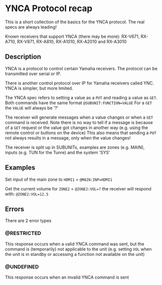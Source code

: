 # YNCA Protocol recap

This is a short collection of the basics for the YNCA protocol. The real specs are always leading!

Known receivers that support YNCA (there may be more):
RX-V671, RX-A710, RX-V871, RX-A810, RX-A1010, RX-A2010 and RX-A3010


## Description

YNCA is a protocol to control certain Yamaha receivers.
The protocol can be transmitted over serial or IP.

There is another control protocol over IP for Yamaha receivers called YNC.
YNCA is simpler, but more limited.

The YNCA spec refers to setting a value as a `PUT` and reading a value as `GET`.
Both commands have the same format `@SUBUNIT:FUNCTION=VALUE`
For a `GET` the `VALUE` will always be '?'

The receiver will generate messages when a value changes or when a `GET` command is received.
Note there is no way to tell if a message is because of a `GET` request or the value got changes in another way
(e.g. using the remote control or buttons on the device)
This also means that sending a `PUT` not always results in a message, only when the value changes!

The receiver is split up in SUBUNITs, examples are zones (e.g. MAIN), inputs (e.g. TUN for the Tunre) and the system 'SYS'

## Examples

Set input of the main zone to `HDMI1` = `@MAIN:INP=HDMI1`

Get the current volume for `ZONE2` = `@ZONE2:VOL=?` the receiver will respond with:
`@ZONE2:VOL=12.5`

## Errors

There are 2 error types

### @RESTRICTED

This response occurs when a valid YNCA command was sent, but the command is (temporarily) not applicable to the unit
(e.g. setting `VOL` when the unit is in standby or accessing a function not available on the unit)

### @UNDEFINED

This response occurs when an invalid YNCA command is sent

